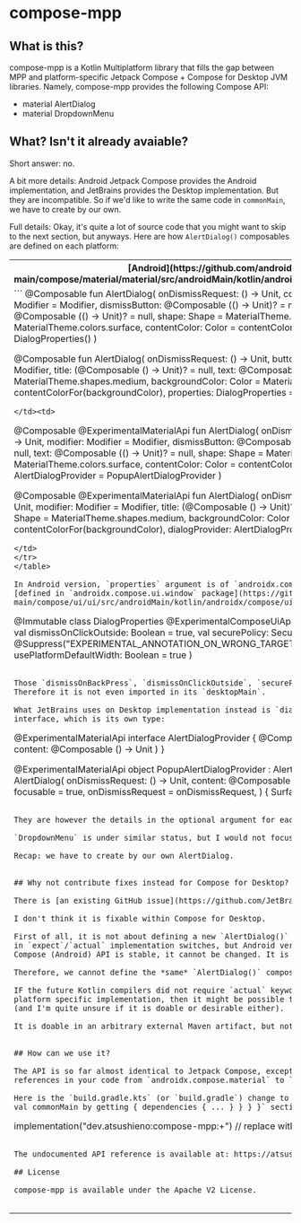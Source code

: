 # compose-mpp

## What is this?

compose-mpp is a Kotlin Multiplatform library that fills the gap between MPP
and platform-specific Jetpack Compose + Compose for Desktop JVM libraries.
Namely, compose-mpp provides the following Compose API:

- material AlertDialog
- material DropdownMenu

## What? Isn't it already avaiable?

Short answer: no.

A bit more details: Android Jetpack Compose provides the Android implementation, and JetBrains provides the Desktop implementation. But they are incompatible. So if we'd like to write the same code in `commonMain`, we have to create by our own.

Full details: Okay, it's quite a lot of source code that you might want to skip to the next section, but anyways. Here are how `AlertDialog()` composables are defined on each platform:

<table>
<tr>
<th>[Android](https://github.com/androidx/androidx/blob/androidx-main/compose/material/material/src/androidMain/kotlin/androidx/compose/material/AndroidAlertDialog.android.kt)</th>
<th>[Desktop](https://github.com/androidx/androidx/blob/androidx-main/compose/material/material/src/desktopMain/kotlin/androidx/compose/material/DesktopAlertDialog.desktop.kt)</th>
</tr>
<tr>
<td>
```
@Composable
fun AlertDialog(
    onDismissRequest: () -> Unit,
    confirmButton: @Composable () -> Unit,
    modifier: Modifier = Modifier,
    dismissButton: @Composable (() -> Unit)? = null,
    title: @Composable (() -> Unit)? = null,
    text: @Composable (() -> Unit)? = null,
    shape: Shape = MaterialTheme.shapes.medium,
    backgroundColor: Color = MaterialTheme.colors.surface,
    contentColor: Color = contentColorFor(backgroundColor),
    properties: DialogProperties = DialogProperties()
)

@Composable
fun AlertDialog(
    onDismissRequest: () -> Unit,
    buttons: @Composable () -> Unit,
    modifier: Modifier = Modifier,
    title: (@Composable () -> Unit)? = null,
    text: @Composable (() -> Unit)? = null,
    shape: Shape = MaterialTheme.shapes.medium,
    backgroundColor: Color = MaterialTheme.colors.surface,
    contentColor: Color = contentColorFor(backgroundColor),
    properties: DialogProperties = DialogProperties()
)
```
</td><td>
```
@Composable
@ExperimentalMaterialApi
fun AlertDialog(
    onDismissRequest: () -> Unit,
    confirmButton: @Composable () -> Unit,
    modifier: Modifier = Modifier,
    dismissButton: @Composable (() -> Unit)? = null,
    title: @Composable (() -> Unit)? = null,
    text: @Composable (() -> Unit)? = null,
    shape: Shape = MaterialTheme.shapes.medium,
    backgroundColor: Color = MaterialTheme.colors.surface,
    contentColor: Color = contentColorFor(backgroundColor),
    dialogProvider: AlertDialogProvider = PopupAlertDialogProvider
)

@Composable
@ExperimentalMaterialApi
fun AlertDialog(
    onDismissRequest: () -> Unit,
    buttons: @Composable () -> Unit,
    modifier: Modifier = Modifier,
    title: (@Composable () -> Unit)? = null,
    text: @Composable (() -> Unit)? = null,
    shape: Shape = MaterialTheme.shapes.medium,
    backgroundColor: Color = MaterialTheme.colors.surface,
    contentColor: Color = contentColorFor(backgroundColor),
    dialogProvider: AlertDialogProvider = PopupAlertDialogProvider
)
```
</td>
</tr>
</table>

In Android version, `properties` argument is of `androidx.compose.ui.window.DialogProperties` type, which is [defined in `androidx.compose.ui.window` package](https://github.com/androidx/androidx/blob/androidx-main/compose/ui/ui/src/androidMain/kotlin/androidx/compose/ui/window/AndroidDialog.android.kt).

```
@Immutable
class DialogProperties @ExperimentalComposeUiApi constructor(
    val dismissOnBackPress: Boolean = true,
    val dismissOnClickOutside: Boolean = true,
    val securePolicy: SecureFlagPolicy = SecureFlagPolicy.Inherit,
    @Suppress("EXPERIMENTAL_ANNOTATION_ON_WRONG_TARGET")
    @get:ExperimentalComposeUiApi
    val usePlatformDefaultWidth: Boolean = true
)
```

Those `dismissOnBackPress`, `dismissOnClickOutside`, `securePolicy` properties do not make sense on Desktop. Therefore it is not even imported in its `desktopMain`.

What JetBrains uses on Desktop implementation instead is `dialogProvider` argument of `AlertDialogProvider` interface, which is its own type:

```
@ExperimentalMaterialApi
interface AlertDialogProvider {
    @Composable
    fun AlertDialog(
        onDismissRequest: () -> Unit,
        content: @Composable () -> Unit
    )
}

@ExperimentalMaterialApi
object PopupAlertDialogProvider : AlertDialogProvider {
    @Composable
    override fun AlertDialog(
        onDismissRequest: () -> Unit,
        content: @Composable () -> Unit
    ) {
        Popup(
            alignment = Alignment.Center,
            focusable = true,
            onDismissRequest = onDismissRequest,
        ) {
            Surface(elevation = 24.dp) {
                content()
            }
        }
    }
}
```

They are however the details in the optional argument for each platform.

`DropdownMenu` is under similar status, but I would not focus on it now. You can investigate it by yourselves.

Recap: we have to create by our own AlertDialog.


## Why not contribute fixes instead for Compose for Desktop?

There is [an existing GitHub issue](https://github.com/JetBrains/compose-jb/issues/762) for this.

I don't think it is fixable within Compose for Desktop.

First of all, it is not about defining a new `AlertDialog()` composable in `commonMain`. It is usually done as in `expect`/`actual` implementation switches, but Android version is not defined as such. And since Jetpack Compose (Android) API is stable, it cannot be changed. It is not defined by JetBrains anyways.

Therefore, we cannot define the *same* `AlertDialog()` composables in `commonMain`.

IF the future Kotlin compilers did not require `actual` keyword and automatically propagate references to platform specific implementation, then it might be possible to make it MPP-ready. But it's not at the moment (and I'm quite unsure if it is doable or desirable either).

It is doable in an arbitrary external Maven artifact, but not in `androidx` compose packages.


## How can we use it?

The API is so far almost identical to Jetpack Compose, except that you have to change the package in the type references in your code from `androidx.compose.material` to `dev.atsushieno.composempp.material` etc.

Here is the `build.gradle.kts` (or `build.gradle`) change to make (most likely within `kotlin { soruceSets { val commonMain by getting { dependencies { ... } } } }` section):

```
   implementation("dev.atsushieno:compose-mpp:+") // replace with specific version
```

The undocumented API reference is available at: https://atsushieno.github.io/compose-mpp/

## License

compose-mpp is available under the Apache V2 License.

